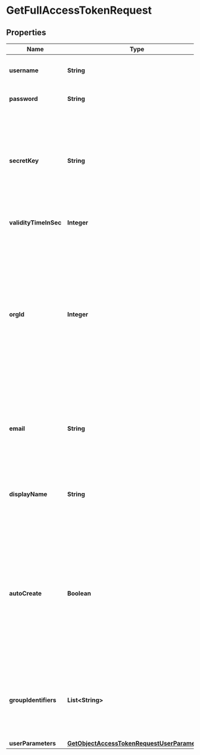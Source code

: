 

# GetFullAccessTokenRequest


## Properties

| Name | Type | Description | Notes |
|------------ | ------------- | ------------- | -------------|
|**username** | **String** | Username of the ThoughtSpot user |  |
|**password** | **String** | Password of the user account |  [optional] |
|**secretKey** | **String** | The secret key string provided by the ThoughtSpot application server. ThoughtSpot generates a secret key when Trusted authentication is enabled. |  [optional] |
|**validityTimeInSec** | **Integer** | Token validity duration in seconds |  [optional] |
|**orgId** | **Integer** | ID of the Org context to log in to. If the Org ID is not specified and secret key is provided then user will be logged into the org corresponding to the secret key, and if secret key is not provided then user will be logged in to the Org context of their previous login session. |  [optional] |
|**email** | **String** | Email address of the user. Specify this attribute when creating a new user (just-in-time (JIT) provisioning). |  [optional] |
|**displayName** | **String** | Indicates display name of the user. Use this parameter to provision a user just-in-time (JIT). |  [optional] |
|**autoCreate** | **Boolean** |    Creates a new user if the specified username does not already exist in ThoughtSpot. To provision a user just-in-time (JIT), set this attribute to true.      Note: For JIT provisioning of a user, the secret_key is required.  |  [optional] |
|**groupIdentifiers** | **List&lt;String&gt;** | ID or name of the groups to which the newly created user belongs. Use this parameter to provision a user just-in-time (JIT). |  [optional] |
|**userParameters** | [**GetObjectAccessTokenRequestUserParameters**](GetObjectAccessTokenRequestUserParameters.md) |  |  [optional] |



